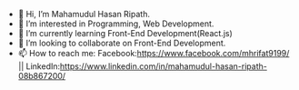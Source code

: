 - 👋 Hi, I’m Mahamudul Hasan Ripath.
- 👀 I’m interested in Programming, Web Development.
- 🌱 I’m currently learning Front-End Development(React.js)
- 💞️ I’m looking to collaborate on Front-End Development.
- 📫 How to reach me: Facebook:https://www.facebook.com/mhrifat9199/ || LinkedIn:https://www.linkedin.com/in/mahamudul-hasan-ripath-08b867200/

<!---
Rifat91/Rifat91 is a ✨ special ✨ repository because its `README.md` (this file) appears on your GitHub profile.
You can click the Preview link to take a look at your changes.
--->
